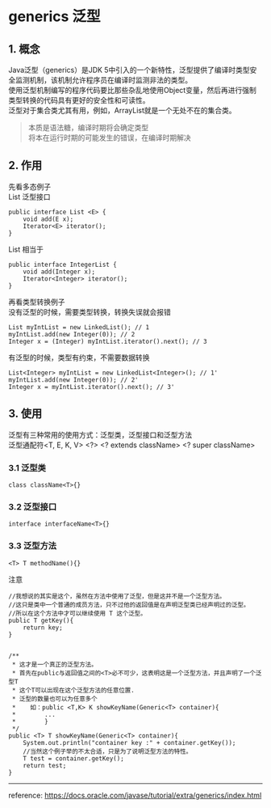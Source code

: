 # generics 泛型

## 1. 概念
Java泛型（generics）是JDK 5中引入的一个新特性，泛型提供了编译时类型安全监测机制，该机制允许程序员在编译时监测非法的类型。  
使用泛型机制编写的程序代码要比那些杂乱地使用Object变量，然后再进行强制类型转换的代码具有更好的安全性和可读性。  
泛型对于集合类尤其有用，例如，ArrayList就是一个无处不在的集合类。  
> 本质是语法糖，编译时期将会确定类型  
> 将本在运行时期的可能发生的错误，在编译时期解决

## 2. 作用
先看多态例子  
List 泛型接口

    public interface List <E> {
        void add(E x);
        Iterator<E> iterator();
    }
    
List<Integer> 相当于

    public interface IntegerList {
        void add(Integer x);
        Iterator<Integer> iterator();
    }
    
再看类型转换例子  
没有泛型的时候，需要类型转换，转换失误就会报错
    
    List myIntList = new LinkedList(); // 1
    myIntList.add(new Integer(0)); // 2
    Integer x = (Integer) myIntList.iterator().next(); // 3 
    
有泛型的时候，类型有约束，不需要数据转换

    List<Integer> myIntList = new LinkedList<Integer>(); // 1'
    myIntList.add(new Integer(0)); // 2'
    Integer x = myIntList.iterator().next(); // 3'
    
## 3. 使用
泛型有三种常用的使用方式：泛型类，泛型接口和泛型方法  
泛型通配符<T, E, K, V> <?> <? extends className> <? super className>
### 3.1 泛型类

    class className<T>{}

### 3.2 泛型接口

    interface interfaceName<T>{}

### 3.3 泛型方法

    <T> T methodName(){}  

注意  

    //我想说的其实是这个，虽然在方法中使用了泛型，但是这并不是一个泛型方法。
    //这只是类中一个普通的成员方法，只不过他的返回值是在声明泛型类已经声明过的泛型。
    //所以在这个方法中才可以继续使用 T 这个泛型。
    public T getKey(){
        return key;
    }
    
    
    /** 
     * 这才是一个真正的泛型方法。
     * 首先在public与返回值之间的<T>必不可少，这表明这是一个泛型方法，并且声明了一个泛型T
     * 这个T可以出现在这个泛型方法的任意位置.
     * 泛型的数量也可以为任意多个 
     *    如：public <T,K> K showKeyName(Generic<T> container){
     *        ...
     *        }
     */
    public <T> T showKeyName(Generic<T> container){
        System.out.println("container key :" + container.getKey());
        //当然这个例子举的不太合适，只是为了说明泛型方法的特性。
        T test = container.getKey();
        return test;
    }




***
reference: https://docs.oracle.com/javase/tutorial/extra/generics/index.html